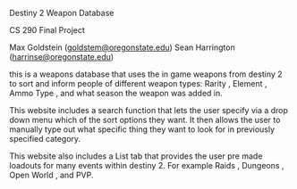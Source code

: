 Destiny 2 Weapon Database

CS 290 Final Project

Max Goldstein (goldstem@oregonstate.edu)
Sean Harrington (harrinse@oregonstate.edu)

this is a weapons database that uses the in game weapons from destiny 2 to sort and inform people of different weapon types: Rarity  , Element , Ammo Type , and what season the weapon was added in.

This website includes a search function that lets the user specify via a drop down menu which of the sort options they want. It then allows the user to manually type out what specific thing they want to look for in previously specified category.

This website also includes a List tab that provides the user pre made loadouts for many events within destiny 2. For example Raids , Dungeons , Open World , and PVP.
